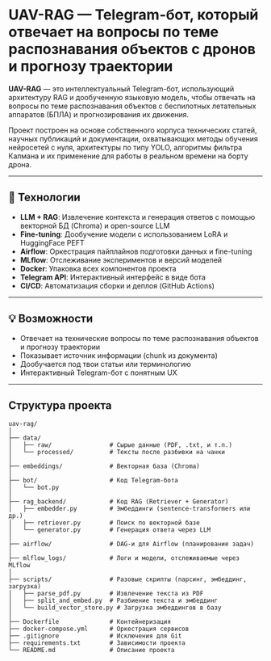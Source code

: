 # UAV-RAG — Telegram-бoт, который отвечает на вопросы по теме распознавания объектов с дронов и прогнозу траектории

**UAV-RAG** — это интеллектуальный Telegram-бот, использующий архитектуру RAG и дообученную языковую модель, чтобы отвечать на вопросы по теме  распознавания объектов с беспилотных летательных аппаратов (БПЛА) и прогнозирования их движения.

Проект построен на основе собственного корпуса технических статей, научных публикаций и документации, охватывающих методы обучения нейросетей с нуля, архитектуры по типу YOLO, алгоритмы фильтра Калмана и их применение для работы в реальном времени на борту дрона.

---

## 🔧 Технологии

- **LLM + RAG**: Извлечение контекста и генерация ответов с помощью векторной БД (Chroma) и open-source LLM
- **Fine-tuning**: Дообучение модели с использованием LoRA и HuggingFace PEFT
- **Airflow**: Оркестрация пайплайнов подготовки данных и fine-tuning
- **MLflow**: Отслеживание экспериментов и версий моделей
- **Docker**: Упаковка всех компонентов проекта
- **Telegram API**: Интерактивный интерфейс в виде бота
- **CI/CD**: Автоматизация сборки и деплоя (GitHub Actions)

---

## 💡 Возможности

- Отвечает на технические вопросы по теме распознавания объектов и прогнозу траектории
- Показывает источник информации (chunk из документа)
- Дообучается под твои статьи или терминологию
- Интерактивный Telegram-бот с понятным UX

---

## Структура проекта

```
uav-rag/
│
├── data/
│   ├── raw/                # Сырые данные (PDF, .txt, и т.п.)
│   └── processed/          # Тексты после разбивки на чанки
│
├── embeddings/             # Векторная база (Chroma)
│
├── bot/                    # Код Telegram-бота
│   └── bot.py
│
├── rag_backend/            # Код RAG (Retriever + Generator)
│   ├── embedder.py         # Эмбеддинги (sentence-transformers или др.)
│   ├── retriever.py        # Поиск по векторной базе
│   └── generator.py        # Генерация ответа через LLM
│
├── airflow/                # DAG-и для Airflow (планирование задач)
│
├── mlflow_logs/            # Логи и модели, отслеживаемые через MLflow
│
├── scripts/                # Разовые скрипты (парсинг, эмбеддинг, загрузка)
│   ├── parse_pdf.py        # Извлечение текста из PDF
│   ├── split_and_embed.py  # Разбиение текста и эмбеддинг
│   └── build_vector_store.py # Загрузка эмбеддингов в базу
│
├── Dockerfile              # Контейнеризация
├── docker-compose.yml      # Оркестрация сервисов
├── .gitignore              # Исключения для Git
├── requirements.txt        # Зависимости проекта
└── README.md               # Описание проекта
```

